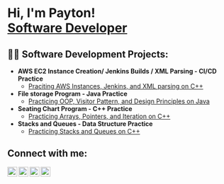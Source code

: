 <h1>Hi, I'm Payton! <br/><a href="https://github.com/Piko-12/Piko-12.git">Software Developer</a></h1>

<h2>👨‍💻 Software Development Projects:</h2>

- <b>AWS EC2 Instance Creation/ Jenkins Builds / XML Parsing - CI/CD Practice</b>
  - [Praciting AWS Instances, Jenkins, and XML parsing on C++ ](https://github.com/Piko-12/SWDV-460.git)
- <b>File storage Program - Java Practice</b>
  - [Practicing OOP, Visitor Pattern, and Design Principles on Java ](https://github.com/Piko-12/SWDV430_ConstApp.git)
- <b>Seating Chart Program - C++ Practice</b>
  - [Practicing Arrays, Pointers, and Iteration on C++ ](https://github.com/Piko-12/COSC-151-SeatingChartApplication.git)
- <b> Stacks and Queues - Data Structure Practice</b>
  - [Practicing Stacks and Queues on C++ ](https://github.com/Piko-12/COSC350_StackQueuePractice.git)



<h2>Connect with me:</h2>

[<img align="left" alt="PaytonWelch | LinkedIn" width="22px" src="https://cdn.jsdelivr.net/npm/simple-icons@v3/icons/linkedin.svg" />][linkedin]
[<img align="left" alt="PaytonWelch | LeetCode" width="22px" src="https://cdn.jsdelivr.net/npm/simple-icons@v3/icons/leetcode.svg" />][leetcode]
[<img align="left" alt="PaytonWelch | LeetCode" width="22px" src="https://cdn.jsdelivr.net/npm/simple-icons@v3/icons/facebook.svg" />][facebook]
[<img align="left" alt="PaytonWelch | LeetCode" width="22px" src="https://cdn.jsdelivr.net/npm/simple-icons@v3/icons/google.svg" />][webpage]

[linkedin]: https://www.linkedin.com/in/paytonwelch12/
[leetcode]: https://leetcode.com/Piko_12/
[facebook]: https://www.facebook.com/payton.welch.1/
[webpage]: https://www.facebook.com/payton.welch.1/
